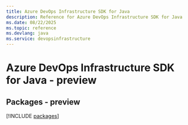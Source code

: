```yaml
---
title: Azure DevOps Infrastructure SDK for Java
description: Reference for Azure DevOps Infrastructure SDK for Java
ms.date: 08/22/2025
ms.topic: reference
ms.devlang: java
ms.service: devopsinfrastructure
---
```

# Azure DevOps Infrastructure SDK for Java - preview
## Packages - preview
[!INCLUDE [packages](devops-infrastructure-index.md)]